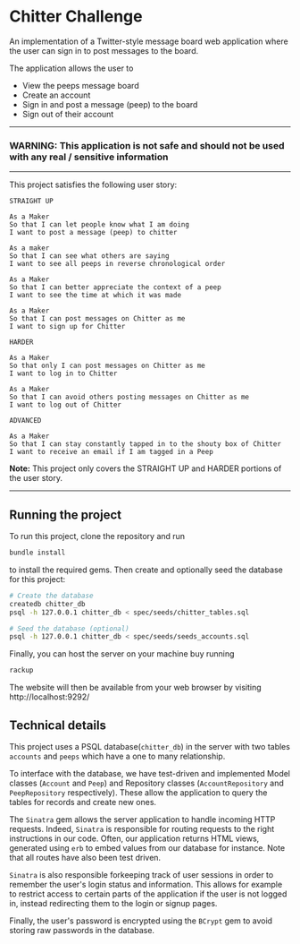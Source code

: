 Chitter Challenge
===

An implementation of a Twitter-style message board web application where the user can sign in to post messages to the board.

The application allows the user to
 - View the peeps message board
 - Create an account
 - Sign in and post a message (peep) to the board
 - Sign out of their account 

---

### **WARNING: This application is not safe and should not be used with any real / sensitive information** 
---

This project satisfies the following user story:

```
STRAIGHT UP

As a Maker
So that I can let people know what I am doing  
I want to post a message (peep) to chitter

As a maker
So that I can see what others are saying  
I want to see all peeps in reverse chronological order

As a Maker
So that I can better appreciate the context of a peep
I want to see the time at which it was made

As a Maker
So that I can post messages on Chitter as me
I want to sign up for Chitter

HARDER

As a Maker
So that only I can post messages on Chitter as me
I want to log in to Chitter

As a Maker
So that I can avoid others posting messages on Chitter as me
I want to log out of Chitter

ADVANCED

As a Maker
So that I can stay constantly tapped in to the shouty box of Chitter
I want to receive an email if I am tagged in a Peep
```

**Note:** This project only covers the STRAIGHT UP and HARDER portions of the user story.

---

Running the project
---

To run this project, clone the repository and run
```bash
bundle install
```
to install the required gems.
Then create and optionally seed the database for this project:
```bash
# Create the database
createdb chitter_db
psql -h 127.0.0.1 chitter_db < spec/seeds/chitter_tables.sql

# Seed the database (optional)
psql -h 127.0.0.1 chitter_db < spec/seeds/seeds_accounts.sql
```
Finally, you can host the server on your machine buy running
```bash
rackup
```
The website will then be available from your web browser by visiting
http://localhost:9292/

Technical details
---

This project uses a PSQL database(`chitter_db`) in the server with two tables `accounts` and `peeps` which have a one to many relationship.

To interface with the database, we have test-driven and implemented Model classes (`Account` and `Peep`) and Repository classes (`AccountRepository` and `PeepRepository` respectively).
These allow the application to query the tables for records and create new ones.

The `Sinatra` gem allows the server application to handle incoming HTTP requests.
Indeed, `Sinatra` is responsible for routing requests to the right instructions in our code.
Often, our application returns HTML views, generated using `erb` to embed values from our database for instance.
Note that all routes have also been test driven.

`Sinatra` is also responsible forkeeping track of user sessions in order to remember the user's login status and information.
This allows for example to restrict access to certain parts of the application if the user is not logged in, instead redirecting them to the login or signup pages.

Finally, the user's password is encrypted using the `BCrypt` gem to avoid storing raw passwords in the database.

## 